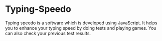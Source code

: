 # Typing-Speedo
Typing speedo is a software which is developed using JavaScript. It helps you to enhance your typing speed by doing tests and playing games. You can also check your previous test results. 

